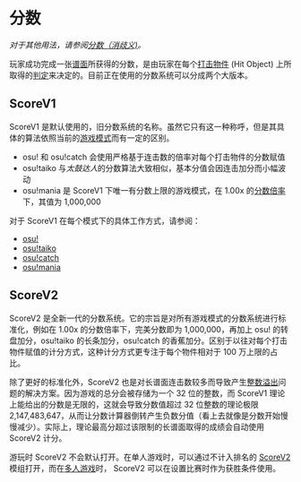 # 分数

*对于其他用法，请参阅[分数（消歧义)](/wiki/Disambiguation/Score)。*

玩家成功完成一张[谱面](/wiki/Beatmap)所获得的分数，是由玩家在每个[打击物件](/wiki/Gameplay/Hit_object) (Hit Object) 上所取得的[判定](/wiki/Gameplay/Judgement)来决定的。目前正在使用的分数系统可以分成两个大版本。

## ScoreV1

ScoreV1 是默认使用的，旧分数系统的名称。虽然它只有这一种称呼，但是其具体的算法依照当前的[游戏模式](/wiki/Game_mode)而有一定的区别。

- osu! 和 osu!catch 会使用严格基于连击数的倍率对每个打击物件的分数赋值
- osu!taiko 与*太鼓达人*的分数算法大致相似，基本分值会因连击加分而小幅波动
- osu!mania 是 ScoreV1 下唯一有分数上限的游戏模式，在 1.00x 的[分数倍率](/wiki/Gameplay/Game_modifier/Score_multiplier)下，其值为 1,000,000

对于 ScoreV1 在每个模式下的具体工作方式，请参阅：

- [osu!](ScoreV1/osu!)
- [osu!taiko](ScoreV1/osu!taiko)
- [osu!catch](ScoreV1/osu!catch)
- [osu!mania](ScoreV1/osu!mania)

## ScoreV2

ScoreV2 是全新一代的分数系统。它的宗旨是对所有游戏模式的分数系统进行标准化，例如在 1.00x 的分数倍率下，完美分数即为 1,000,000，再加上 osu! 的转盘加分，osu!taiko 的长条加分，osu!catch 的香蕉加分。区别于以往对每个打击物件赋值的计分方式，这种计分方式更专注于每个物件相对于 100 万上限的占比。

除了更好的标准化外，ScoreV2 也是对长谱面连击数较多而导致产生[整数溢出](https://zh.wikipedia.org/wiki/整数溢出)问题的解决方案。因为游戏的总分会被存储为一个 32 位的整数，而 ScoreV1 理论上能给出的分数是无限的，这就会导致分数值超过 32 位整数的理论极限 2,147,483,647，从而让分数计算器倒转产生负数分值（看上去就像是分数开始慢慢减少）。实际上，理论最高分超过该限制的长谱面取得的成绩会自动使用 ScoreV2 计分。

游玩时 ScoreV2 不会默认打开。在单人游戏时，可以通过不计入排名的 [ScoreV2](/wiki/Gameplay/Game_modifier/ScoreV2) 模组打开，而在[多人游戏](/wiki/Client/Interface/Multiplayer)时， ScoreV2 可以在设置比赛时作为获胜条件使用。
